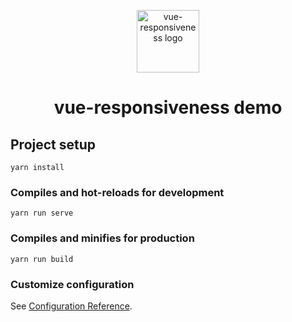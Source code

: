 <p align="center"><a href="https://responsiveness.undroid.com" target="_blank" rel="noopener noreferrer"><img width="100" src="https://responsiveness.undroid.com/img/logo.svg" alt="vue-responsiveness logo"></a></p>
<h1 align="center">vue-responsiveness demo</h1>

## Project setup
```
yarn install
```

### Compiles and hot-reloads for development
```
yarn run serve
```

### Compiles and minifies for production
```
yarn run build
```

### Customize configuration
See [Configuration Reference](https://cli.vuejs.org/config/).
